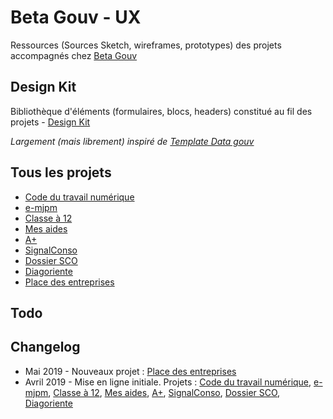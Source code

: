 # Beta Gouv - UX

Ressources (Sources Sketch, wireframes, prototypes) des projets accompagnés chez [Beta Gouv](https://github.com/betagouv)

## Design Kit

Bibliothèque d'éléments (formulaires, blocs, headers) constitué au fil des projets - [Design Kit](./designkit/)

_Largement (mais librement) inspiré de [Template Data gouv](https://template.data.gouv.fr/)_

## Tous les projets

* [Code du travail numérique](./codedutravail/)
* [e-mjpm](./e-mjpm/)
* [Classe à 12](./classe-a-12/)
* [Mes aides](./mes-aides/)
* [A+](./aplus/)
* [SignalConso](./signalconso/)
* [Dossier SCO](./dossiersco/)
* [Diagoriente](./diagoriente/) 
* [Place des entreprises](./place-des-entreprises/)

## Todo


## Changelog

* Mai 2019 - Nouveaux projet : [Place des entreprises](./place-des-entreprises/)
* Avril 2019 - Mise en ligne initiale. Projets : [Code du travail numérique](./codedutravail/), [e-mjpm](./e-mjpm/), [Classe à 12](./classe-a-12/), [Mes aides](./mes-aides/), [A+](./aplus/), [SignalConso](./signalconso/), [Dossier SCO](./dossiersco/), [Diagoriente](./diagoriente/) 

